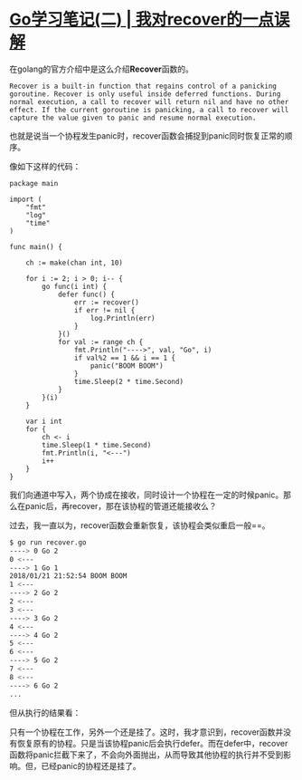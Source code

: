 # [Go学习笔记(二) | 我对recover的一点误解](https://razeen.me/post/daily-go-recover.html)

在golang的官方介绍中是这么介绍**Recover**函数的。

<!--more-->

```doc
Recover is a built-in function that regains control of a panicking goroutine. Recover is only useful inside deferred functions. During normal execution, a call to recover will return nil and have no other effect. If the current goroutine is panicking, a call to recover will capture the value given to panic and resume normal execution.
```

也就是说当一个协程发生panic时，recover函数会捕捉到panic同时恢复正常的顺序。



像如下这样的代码：

``` golang
package main

import (
	"fmt"
	"log"
	"time"
)

func main() {

	ch := make(chan int, 10)

	for i := 2; i > 0; i-- {
		go func(i int) {
			defer func() {
				err := recover()
				if err != nil {
					log.Println(err)
				}
			}()
			for val := range ch {
				fmt.Println("---->", val, "Go", i)
				if val%2 == 1 && i == 1 {
					panic("BOOM BOOM")
				}
				time.Sleep(2 * time.Second)
			}
		}(i)
	}

	var i int
	for {
		ch <- i
		time.Sleep(1 * time.Second)
		fmt.Println(i, "<---")
		i++
	}
}
```

我们向通道中写入，两个协成在接收，同时设计一个协程在一定的时候panic。那么在panic后，再recover，那在该协程的管道还能接收么？

过去，我一直以为，recover函数会重新恢复，该协程会类似重启一般==。 

```bash
$ go run recover.go
----> 0 Go 2
0 <---
----> 1 Go 1
2018/01/21 21:52:54 BOOM BOOM
1 <---
----> 2 Go 2
2 <---
3 <---
----> 3 Go 2
4 <---
----> 4 Go 2
5 <---
6 <---
----> 5 Go 2
7 <---
8 <---
----> 6 Go 2
...
```

但从执行的结果看：

​	只有一个协程在工作，另外一个还是挂了。这时，我才意识到，recover函数并没有恢复原有的协程。只是当该协程panic后会执行defer。而在defer中，recover函数将panic拦截下来了，不会向外面抛出，从而导致其他协程的执行并不受到影响。但，已经panic的协程还是挂了。